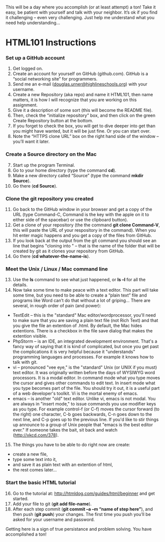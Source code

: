This will be a day where you accomplish (or at least attempt) a ton! Take it easy, be patient with yourself and talk with your neighbor. It’s ok if you find it challenging – even very challenging. Just help me understand what you need help understanding…

# HTML101 Instructions

### Set up a GitHub account

1.	Get logged on.
2.	Create an account for yourself on GitHub (github.com). GitHub is a “social networking site” for programmers.
3.	Send me an e-mail (douglas.urner@highlineschools.org) with your username.
4.	Create a new Repository (aka repo) and name it HTML101, then name matters, it is how I will recognize that you are working on this assignment.
5.	Give it a description of some sort (this will become the README file).
6.	Then, check the “initialize repository” box, and then click on the green Create Repository button at the bottom.
7.	If you forget to check the box, you will get to dive deeper into get than you might have wanted, but it will be just fine. Or you can start over.
6.	Note the “HTTPS clone URL” box on the right hand side of the window – you’ll want it later.

### Create a Source directory on the Mac

7.	Start up the program Terminal.
8.	Go to your home directory (type the command **cd**).
9.	Make a new directory called “Source” (type the command **mkdir Source**).
10.	Go there (**cd Source**).

### Clone the git repository you created

11.	Go back to the GitHub window in your browser and get a copy of the URL (type Command-C, Command is the key with the apple on it to either side of the spacebar) or use the clipboard button).
12.	Get a clone of your repository (the the command **git clone Command-V**, this will paste the URL of your respository in the command). When you hit enter magic happens and you get a copy of the files from GitHub.
13.	If you look back at the output from the git command you should see an line that begins "cloning into <the name of your repository>" – that is the name of the folder that will be created by git as it clones your repository from GitHub.
14.	Go there (**cd whatever-the-name-is**).

### Meet the Unix / Linux / Mac command line

13.	Use the **ls** command to see what just happened, or **ls –l** for all the details.
14.	Now take some time to make peace with a text editor. This part will take some time, but you need to be able to create a “plain text” file and programs like Word can’t do that without a lot of griping… There are several, in rough order of pain (and power):
  *	TextEdit – this is the "standard" Mac editor/wordprocessor, you'll need to make sure that you are saving a plain text file (not Rich Text) and that you give the file an extention of .html. By default, the Mac hides extentions. There is a checkbox in the file save dialog that makes the extention visible.
  *	PhpStorm – is an IDE, an integrated development environment. That's a fancy way of saying that it is kind of complicated, but once you get past the complications it is very helpful because it "understands" programming languages and processes. For example it knows how to talk with git.
  *	vi – pronounced "vee eye," is the "standard" Unix (or UNIX if you must) text editor. It was originally written before the days of WYSIWYG word processors. It is a modal editor. In command mode what you type moves the cursor and gives other commands to edit text. In insert mode what you type becomes part of the file. You should try it out, it is a useful part of a web developer's toolkit. Vi is the mortal enemy of emacs.
  *	emacs – is another "old" text editor. Unlike vi, emacs is not modal. You are always in "insert mode," to issue commands you use modifier keys as you type. For example control-f (or C-f) moves the cursor forward (to the right) one character, C-b goes backwards, C-n goes down to the next line, and C-p goes up to the previous line. If you'd like to stir things up announce to a group of Unix people that "emacs is the best editor ever." If someone takes the bait, sit back and watch (http://xkcd.com/378).
15.	The things you have to be able to do right now are create:
  * create a new file, 
  * type some text into it,
  * and save it as plain text with an extention of html,
  * the rest comes later…

### Start the basic HTML tutorial

16.	Go to the tutorial at: http://htmldog.com/guides/html/beginner and get started.
17.	Add your file to git (**git add file-name**).
18.	After each step commit (**git commit –a –m “name of step here”**), and then push (**git push**) your changes. The first time you push you’ll be asked for your username and password.

Getting here is a sign of true persistance and problem solving. You have accomplished a ton!
